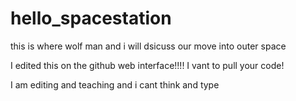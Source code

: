 # hello_spacestation
this is where wolf man and i will dsicuss our move into outer space

I edited this on the github web interface!!!! I vant to pull your code!  

I am editing and teaching and i cant think and type 
